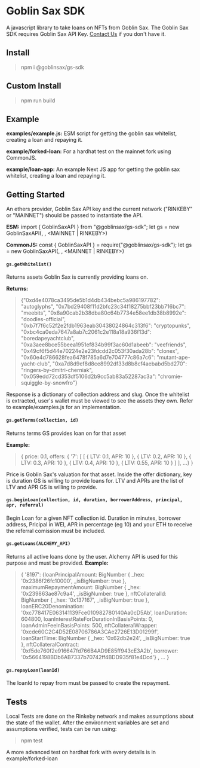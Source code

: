 
  # Goblin Sax SDK
A javascript library to take loans on NFTs from Goblin Sax. The Goblin Sax SDK requires Goblin Sax API Key. [Contact Us](https://discord.com/invite/GS6rvrvb9B) if you don't have it.

## Install
> npm i @goblinsax/gs-sdk

## Custom Install
> npm run build

## Example
**examples/example.js:** 
ESM script for getting the goblin sax whitelist, creating a loan and repaying it. 

**example/forked-loan:**
For a hardhat test on the mainnet fork using CommonJS.

**example/loan-app:**
An example Next JS app for getting the goblin sax whitelist, creating a loan and repaying it. 

## Getting Started

An ethers provider, Goblin Sax API key and the current network ("RINKEBY" or "MAINNET") should be passed to instantiate the API.

**ESM:**
    import { GoblinSaxAPI } from "@goblinsax/gs-sdk";
    let gs = new GoblinSaxAPI(<ethers-provider>, <goblin-sax-api-key>, <MAINNET | RINKEBY>)

**CommonJS:**
    const { GoblinSaxAPI } = require("@goblinsax/gs-sdk");
    let gs = new GoblinSaxAPI(<ethers-provider>, <goblin-sax-api-key>, <MAINNET | RINKEBY>)



#### `gs.getWhitelist()`

Returns assets Goblin Sax is currently providing loans on.

**Returns:**

> {"0xd4e4078ca3495de5b1d4db434bebc5a986197782": "autoglyphs", "0x7bd29408f11d2bfc23c34f18275bbf23bb716bc7": "meebits", "0x8a90cab2b38dba80c64b7734e58ee1db38b8992e": "doodles-official", "0xb7f7f6c52f2e2fdb1963eab30438024864c313f6": "cryptopunks", "0xbc4ca0eda7647a8ab7c2061c2e118a18a936f13d": "boredapeyachtclub", "0xa3aee8bce55beea1951ef834b99f3ac60d1abeeb": "veefriends", "0x49cf6f5d44e70224e2e23fdcdd2c053f30ada28b": "clonex", "0x60e4d786628fea6478f785a6d7e704777c86a7c6": "mutant-ape-yacht-club", "0xa7d8d9ef8d8ce8992df33d8b8cf4aebabd5bd270": "ringers-by-dmitri-cherniak", "0x059edd72cd353df5106d2b9cc5ab83a52287ac3a": "chromie-squiggle-by-snowfro"}

Response is a dictionary of collection address and slug. Once the whitelist is extracted, user's wallet must be viewed to see the assets they own. Refer to example/examples.js for an implementation.
  
  

#### `gs.getTerms(collection, id)`

Returns terms GS provides loan on for that asset

**Example:**

> {   price: 0.1,   offers: {
>     '7': [ [
					  { LTV: 0.1, APR: 10 },
					  { LTV: 0.2, APR: 10 },
					  { LTV: 0.3, APR: 10 },
					  { LTV: 0.4, APR: 10 },
					  { LTV: 0.55, APR: 10 }
					] ],
>    ...} }

Price is Goblin Sax's valuation for that asset. Inside the offer dictionary, key is duration GS is willing to provide loans for. LTV and APRs are the list of LTV and APR GS is willing to provide. 

#### `gs.beginLoan(collection, id, duration, borrowerAddress, principal, apr, referral)`
Begin Loan for a given NFT collection id. Duration in minutes, borrower address, Pricipal in WEI, APR in percentage (eg 10) and your ETH to receive the referral comission must be included.


#### `gs.getLoans(ALCHEMY_API)`

Returns all active loans done by the user. Alchemy API is used for this purpose and must be provided.
**Example:**

> {   '8197':   {loanPrincipalAmount: BigNumber { _hex:
> '0x2386f26fc10000', _isBigNumber: true },
>     maximumRepaymentAmount: BigNumber { _hex: '0x239863ae87c9a4', _isBigNumber: true },
>     nftCollateralId: BigNumber { _hex: '0x137167', _isBigNumber: true },
>     loanERC20Denomination: '0xc778417E063141139Fce010982780140Aa0cD5Ab',
>     loanDuration: 604800,
>     loanInterestRateForDurationInBasisPoints: 0,
>     loanAdminFeeInBasisPoints: 500,
>     nftCollateralWrapper: '0xcde60C2C4D52E08706786A3CAe2726E13D01299f',
>     loanStartTime: BigNumber { _hex: '0x62db2e24', _isBigNumber: true },
>     nftCollateralContract: '0xf5de760f2e916647fd766B4AD9E85ff943cE3A2b',
>     borrower: '0x5664198BDb6AB7337b70742ff4BDD935f81e4Dcd'} ,
>     ...
>     }
#### `gs.repayLoan(loanId)`
 The loanId to repay from must be passed to create the repayment.

## Tests
Local Tests are done on the Rinkeby network and makes assumptions about the state of the wallet. After the environment variables are set and assumptions verified, tests can be run using:
> npm test
  
A more advanced test on hardhat fork with every details is in example/forked-loan